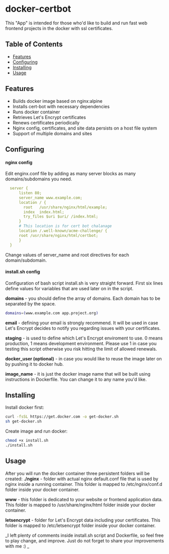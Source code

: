 # docker-certbot
This "App" is intended for those who'd like to build and run fast web frontend projects in the docker with ssl certificates. 

## Table of Contents
 - [Features](#features)
 - [Configuring](#configuring)
 - [Installing](#installing)
 - [Usage](#usage)



## Features 
* Builds docker image based on nginx:alpine 
* Installs cert-bot with necessary dependencies 
* Runs docker container 
* Retrieves Let's Encrypt certificates
* Renews certificates periodically
* Nginx config, certificates, and site data persists on a host file system 
* Support of multiple domains and sites

## Configuring
#### nginx config
Edit enginx.conf file by adding as many server blocks as many domains/subdomains you need. 
```yaml
  server {
      listen 80;
      server_name www.example.com;
      location / {
        root   /usr/share/nginx/html/example;
        index  index.html;
        try_files $uri $uri/ /index.html;
      }
      # This location is for cert bot chalanage
      location /.well-known/acme-challenge/ {
      root /usr/share/nginx/html/certbot;
      } 
  }
```
Change values of server_name and root directives for each domain/subdomain.

#### install.sh config
Configuration of bash script install.sh is very straight forward. First six lines define values for variables that are used later on in the script.

**domains** - you should define the array of domains. Each domain has to be separated by the space. 
```bash
domains=(www.example.com app.project.org)
```

**email** - defining your email is strongly recommend. It will be used in case Let's Encrypt decides to notify you regarding issues with your certificates.

**staging** - is used to define which Let's Encrypt enviroment to use.  0 means production, 1 means development environment. Please use 1 in case you testing this script otherwise you risk hitting the limit of allowed renewals. 

**docker_user (optional)** - in case you would like to reuse the image later on by pushing it to docker hub. 

**image_name** - it is just the docker image name that will be built using instructions in Dockerfile. You can change it to any name you'd like.

## Installing
Install docker first: 
```bash
curl -fsSL https://get.docker.com -o get-docker.sh
sh get-docker.sh
```
Create image and run docker: 
```bash
chmod +x install.sh
./install.sh
```

## Usage
After  you will run the docker container three persistent folders will be created:
**./nginx** - folder with actual nginx default.conf file that is used by nginx inside a running container. This folder is mapped to /etc/nginx/conf.d folder inside your docker container. 

**www** -  this folder is dedicated to your website or frontend application data. This folder is mapped to /usr/share/nginx/html folder inside your docker container. 

**letsencrypt** - folder for Let's Encrypt data including your certificates. This folder is mapped to /etc/letsencrypt folder inside your docker container. 


_I left plenty of comments inside install.sh script and Dockerfile, so feel free to play change, and improve. Just do not forget to share your improvements with me :) _

